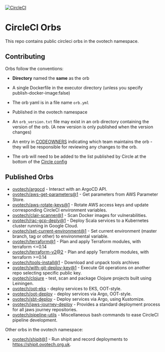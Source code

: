 [![CircleCI](https://circleci.com/gh/ovotech/circleci-orbs.svg?style=shield&circle-token=ae0a459eabe5a6b454eab8e241a516fd1a212e8c)](https://app.circleci.com/pipelines/github/ovotech/circleci-orbs)

# CircleCI Orbs

This repo contains public circleci orbs in the ovotech namespace.

## Contributing

Orbs follow the conventions:

* **Directory** named the **same** as the orb

* A single Dockerfile in the executor directory (unless you specify publish-docker-image:false)

* The orb yaml is in a file name `orb.yml`

* Published in the ovotech namespace

* An `orb_version.txt` file may exist in an orb directory containing the version of the orb. (A new version is only published when the version changes)

* An entry in [CODEOWNERS](./.github/CODEOWNERS) indicating which team maintains the orb - they will be responsible for reviewing
any changes to the orb.

* The orb will need to be added to the list published by Circle at the bottom of the [Circle config](./.circleci/config.yml)

## Published Orbs

 - [ovotech/argocd](argocd) - Interact with an ArgoCD API.
 - [ovotech/aws-get-parameters@1](aws-get-parameters) - Get parameters from AWS Parameter Store.
 - [ovotech/aws-rotate-keys@1](aws-rotate-keys) - Rotate AWS access keys and update corresponding CircleCI environment variables.
 - [ovotech/clair-scanner@1](clair-scanner) - Scan Docker images for vulnerabilities.
 - [ovotech/rac-gcp-deply@1](rac-gcp-deploy) - Deploy Scala services to a Kubernetes cluster running in Google Cloud.
 - [ovotech/set-current-environment@1](set-current-environment) - Set current environment (master branch, tag or other) to environmental variable.
 - [ovotech/terraform@1](terraform) - Plan and apply Terraform modules, with terraform <=0.14
 - [ovotech/terraform-v2@2](terraform-v2) - Plan and apply Terraform modules, with terraform >=0.14
 - [ovotech/tools-install@1](tools-install) - Download and unpack tools archives
 - [ovotech/with-git-deploy-key@1](with-git-deploy-key) - Execute Git operations on another repo selecting specific public key.
 - [ovotech/clojure](clojure) - test, scan and package Clojure projects built using Leiningen. 
 - [ovotech/oot-eks](oot-eks) - deploy services to EKS, OOT-style. 
 - [ovotech/oot-deploy](oot-deploy) - deploy services via Argo, OOT-style. 
 - [ovotech/sbt-deploy](sbt-deploy) - Deploy services via Argo, using Kustomize. 
 - [ovotech/jaws-journey-deploy](sbt-deploy) - Provides a standard deployment process for all jaws journey repositories.
 - [ovotech/pipeline-utils](pipeline-utils) - Miscellaneous bash commands to ease CircleCI pipeline development.

 Other orbs in the ovotech namespace:
 - [ovotech/shipit@1](https://github.com/ovotech/pe-orbs/tree/master/shipit) - Run shipit and record deployments to https://shipit.ovotech.org.uk.
